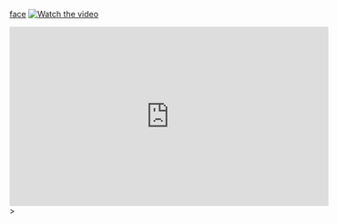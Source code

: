 <a href="https://youtu.be/BB7QgKU7cak?si=mc3dGeYlvjuUNegb">face</a>
[![Watch the video](https://i.stack.imgur.com/Vp2cE.png)](https://youtu.be/vt5fpE0bzSY)

<iframe width="560" height="315" src="https://www.youtube.com/embed/BB7QgKU7cak?si=mc3dGeYlvjuUNegb" title="YouTube video player" frameborder="0" allow="accelerometer; autoplay; clipboard-write; encrypted-media; gyroscope; picture-in-picture; web-share" referrerpolicy="strict-origin-when-cross-origin" allowfullscreen></iframe>>
